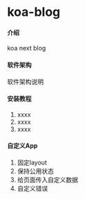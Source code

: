 # koa-blog

#### 介绍
koa next blog 

#### 软件架构
软件架构说明


#### 安装教程

1. xxxx
2. xxxx
3. xxxx

#### 自定义App

1. 固定layout
2. 保持公用状态
3. 给页面传入自定义数据
4. 自定义错误




